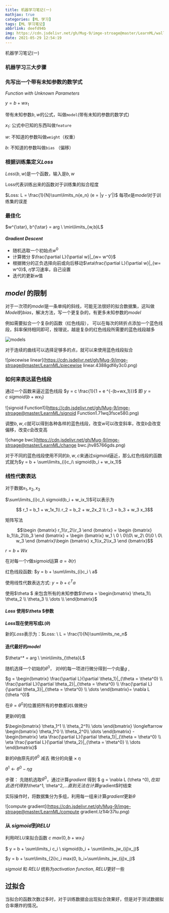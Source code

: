 ```yaml
---
title: 机器学习笔记(一)
mathjax: true
categories: [ML 学习]
tags: [ML 学习笔记]
abbrlink: deefd94b
img: https://cdn.jsdelivr.net/gh/Mug-9/imge-stroage@master/LearnML/wallhaven-rdqw1m.6e249wt5bss0.jpg
date: 2021-05-29 12:54:19
---
```


机器学习笔记(一)

<!-- less-->

### 机器学习三大步骤

### 先写出一个带有未知参数的数学式

$Function \ with \ Unknown \ Parameters$

$y = b + w x_1$ 

带有未知参数$b, w$的公式，叫做`model`(带有未知的参数的数学式)

$x_1:$ 公式中已知的东西叫做`feature`

$w:$ 不知道的参数叫做`weight`（权重）

$b:$ 不知道的参数叫做`bias` （偏移）

### 根据训练集定义$Loss$

$Loss(b,w)$是一个函数，输入是$b,w$

Loss代表训练出来的函数对于训练集的拟合程度

$Loss: L = \frac{1}{N}\sum\limits_n{e_n} (e = |y - y'|)$ 每项$e$是$model$对于训练集的误差

### 最佳化

$w^{\star}, b^{\star} = arg \  \min\limits_{w,b}L$

#### $Gradient\ Descent$

-  随机选取一个初始点$w^0$
-  计算微分 $\frac{\partial L}{\partial w}|_{w= w^0}$
-  根据微分的正负选择向前或向后移动$\eta\frac{\partial L}{\partial w}|_{w= w^0}$, $\eta$学习速率，自己设置
-  迭代的更新$w$值

## $model$ 的限制

对于一次项的$model$是一条单纯的斜线，可能无法很好的拟合数据集，这叫做$Model$的$bias$，解决方法，写一个更复杂的，有更多未知参数的$model$

例如需要拟合一个复杂的函数（红色线段）， 可以在每次的转折点添加一个蓝色线段，斜率保持相同即可，按理说，越是复杂的红色线段所需要的蓝色线段越多

![models](https://cdn.jsdelivr.net/gh/Mug-9/imge-stroage@master/LearnML/models.5chioa0bzcc0.png)

对于连续的曲线可以选择足够多的点，就可以来使用蓝色线段拟合

![piecewise linear](https://cdn.jsdelivr.net/gh/Mug-9/imge-stroage@master/LearnML/piecewise linear.4388gdf4y3c0.png)

### 如何来表达蓝色线段

通过一个函数来逼近蓝色线段 $y = c \frac{1}{1 + e ^{-(b+wx_1)}}$ 即 $y = c \ sigmoid (b + wx_1)$

![signoid Function1](https://cdn.jsdelivr.net/gh/Mug-9/imge-stroage@master/LearnML/signoid Function1.71wq3fsce580.png)

调整$b, w, c$就可以得到各种各样的蓝色线段，改变$w$可以改变斜率，改变$b$会改变偏移，改变$c$会改变高

![change bwc](https://cdn.jsdelivr.net/gh/Mug-9/imge-stroage@master/LearnML/change bwc.jhv85766gds.png)

对于不同的蓝色线段使用不同的$b,w,c$来通过$sigmoid$逼近，那么红色线段的函数式就为$y = b + \sum\limits_{i}c_i\ sigmoid(b_i  + w_ix_1)$

### 线性代数表达

对于数据$x_1, x_2, x_3$

$\sum\limits_{i}c_i\ sigmoid(b_i + w_ix_1)$可以表示为

$$ r_1 = b_1 + w_1x_1\\ r_2 = b_2 + w_2x_2 \\ r_3 = b_3 + w_3 x_3$$ 

矩阵写法

$$\begin {bmatrix} r_1\\r_2\\r_3 \end {bmatrix} = \begin {bmatrix} b_1\\b_2\\b_3 \end {bmatrix} + \begin {bmatrix} w_1 \ 0 \ 0\\0\ w_2\ 0\\0 \ 0\ w_3 \end {bmatrix}\begin {bmatrix} x_1\\x_2\\x_3 \end {bmatrix}$$

$r = b + Wx$

在对每一个$r$做$sigmoid$运算 $a = \partial(r)$

红色线段函数: $y = b + \sum\limits_{i}c_i \ a$

使用线性代数表达方式: $y = b + c^T a$

使用$\theta $ 来包含所有的未知参数$\theta = \begin{bmatrix} \theta_1\\ \theta_2 \\ \theta_3 \\ \dots \\ \end{bmatrix}$

#### $Loss$ 使用$\theta $参数

**$Loss$现在使用写成$L(\theta)$**

新的$Loss$表示为：$Loss: \ L = \frac{1}{N}\sum\limits_ne_n$

#### 迭代最好的$model$

$\theta^* = arg \ \min\limits_{\theta}L$

随机选择一个初始的$\theta^0$， 对$\theta$的每一项进行微分得到一个向量$g$ ,

$g = \begin{bmatrix} \frac{\partial L}{\partial \theta_1}|_{\theta = \theta^0} \\ \frac{\partial L}{\partial \theta_2}|_{\theta = \theta^0} \\ \frac{\partial L}{\partial \theta_3}|_{\theta = \theta^0} \\ \dots \end{bmatrix}=  \nabla L (\theta ^0)$

在$\theta = \theta^0$的位置把所有的参数都对$L$做微分

更新$\theta$的值

$\begin{bmatrix} \theta_1^1 \\ \theta_2^1\\ \dots \end{bmatrix} \longleftarrow \begin{bmatrix} \theta_1^0 \\ \theta_2^0\\ \dots \end{bmatrix} - \begin{bmatrix} \eta \frac{\partial L}{\partial \theta_1}|_{\theta = \theta^0} \\ \eta \frac{\partial L}{\partial \theta_2}|_{\theta = \theta^0} \\ \dots \end{bmatrix}$

新的$\theta$由原先的$\theta^0$ 减去 微分的向量 × $\eta$

$\theta^1 \longleftarrow  \theta^0 - \eta g$

步骤： 先随机选取$\theta^0$，通过计算$gradient$ 得到 $ g = \nabla L (\theta ^0)$,在如此迭代得到$\theta^1, \theta^2,...$直到无法在计算$gradient$时结束

实际操作时，将数据集分为多组，利用每一组来计算$gradient$更新$\theta$

![compute gradient](https://cdn.jsdelivr.net/gh/Mug-9/imge-stroage@master/LearnML/compute gradient.lz1l4r37lu.png)

### 从 $sigmoid$到$RELU$

利用$RELU$来拟合函数 $c\ max(0, b+wx_1)$

$ y = b + \sum\limits_i c_i \ sigmoid(b_i + \sum\limits_jw_{ij}x_j)$

$y = b + \sum\limits_{2i}c_i max(0, b_i+\sum\limits_jw_{ij}x_j)$

$sigmoid$ 和 $RELU$ 统称为$activation\ function$, $RELU$更好一些

## 过拟合

当拟合的函数次数过多时，对于训练数据会出现拟合效果好，但是对于测试数据拟合率爆炸的情况。